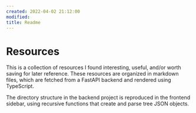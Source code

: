 ```yaml
---
created: 2022-04-02 21:12:00
modified:
title: Readme
---
```


# Resources

This is a collection of resources I found interesting, useful, and/or worth saving for later reference. These resources are organized in markdown files, which are fetched from a FastAPI backend and rendered using TypeScript.

The directory structure in the backend project is reproduced in the frontend sidebar, using recursive functions that create and parse tree JSON objects.
